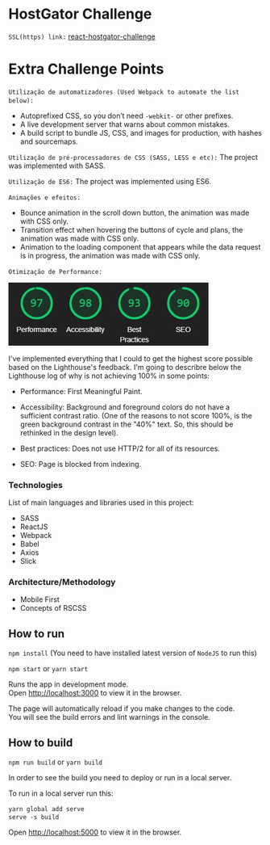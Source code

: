 # HostGator Challenge

`SSL(https) link:` [react-hostgator-challenge](https://react-hostgator-challenge.surge.sh/)

# Extra Challenge Points

`Utilização de automatizadores (Used Webpack to automate the list below):`
- Autoprefixed CSS, so you don’t need `-webkit-` or other prefixes.
- A live development server that warns about common mistakes.
- A build script to bundle JS, CSS, and images for production, with hashes and sourcemaps.

`Utilização de pré-processadores de CSS (SASS, LESS e etc):` The project was implemented with SASS.

`Utilização de ES6:` The project was implemented using ES6.

`Animações e efeitos:`
- Bounce animation in the scroll down button, the animation was made with CSS only.
- Transition effect when hovering the buttons of cycle and plans, the animation was made with CSS only.
- Animation to the loading component that appears while the data request is in progress, the animation was made with CSS only.

`Otimização de Performance:`

![Lighthouse score:](https://github.com/tavaresrafa/react-challenge-hostgator/blob/master/src/assets/img/lighthouse.jpg)

I've implemented everything that I could to get the highest score possible based on the Lighthouse's feedback. I'm going to describre below the Lighthouse log of why is not achieving 100% in some points:

- Performance: First Meaningful Paint.

- Accessibility: Background and foreground colors do not have a sufficient contrast ratio. 
(One of the reasons to not score 100%, is the green background contrast in the "40%" text. So, this should be rethinked in the design level).

- Best practices: Does not use HTTP/2 for all of its resources.

- SEO: Page is blocked from indexing.

### Technologies
List of main languages and libraries used in this project:
- SASS
- ReactJS
- Webpack
- Babel
- Axios
- Slick

### Architecture/Methodology
- Mobile First
- Concepts of RSCSS

## How to run

`npm install` (You need to have installed latest version of `NodeJS` to run this)

`npm start` or `yarn start`

Runs the app in development mode.<br>
Open [http://localhost:3000](http://localhost:3000) to view it in the browser.

The page will automatically reload if you make changes to the code.<br>
You will see the build errors and lint warnings in the console.

## How to build

`npm run build` or `yarn build`

In order to see the build you need to deploy or run in a local server.

To run in a local server run this:

```
yarn global add serve
serve -s build
```
Open [http://localhost:5000](http://localhost:5000) to view it in the browser.
